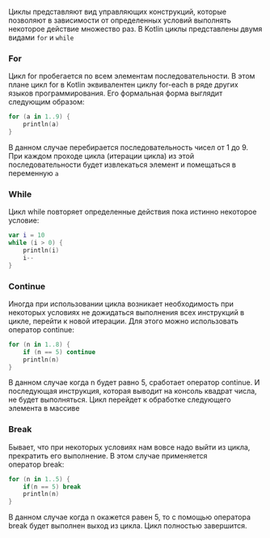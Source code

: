 Циклы представляют вид управляющих конструкций, которые позволяют в зависимости от определенных условий выполнять некоторое действие множество раз.
В Kotlin циклы представлены двумя видами `for` и `while`

### For
Цикл for пробегается по всем элементам последовательности. В этом плане цикл for в Kotlin эквивалентен циклу for-each в ряде других языков программирования. Его формальная форма выглядит следующим образом:
```kotlin
for (a in 1..9) {
	println(a)
}
```
В данном случае перебирается последовательность чисел от 1 до 9. При каждом проходе цикла (итерации цикла) из этой последовательности будет извлекаться элемент и помещаться в переменную `a`

### While
Цикл while повторяет определенные действия пока истинно некоторое условие:
```kotlin
var i = 10
while (i > 0) {
	println(i)
	i--
}
```

### Continue
Иногда при использовании цикла возникает необходимость при некоторых условиях не дожидаться выполнения всех инструкций в цикле, перейти к новой итерации. Для этого можно использовать оператор continue:

```kotlin
for (n in 1..8) {
	if (n == 5) continue
	println(n)
}
```
В данном случае когда n будет равно 5, сработает оператор continue. И последующая инструкция, которая выводит на консоль квадрат числа, не будет выполняться. Цикл перейдет к обработке следующего элемента в массиве

### Break
Бывает, что при некоторых условиях нам вовсе надо выйти из цикла, прекратить его выполнение. В этом случае применяется оператор break:
```kotlin
for (n in 1..5) {
	if(n == 5) break
	println(n)
}
```
В данном случае когда n окажется равен 5, то с помощью оператора break будет выполнен выход из цикла. Цикл полностью завершится.